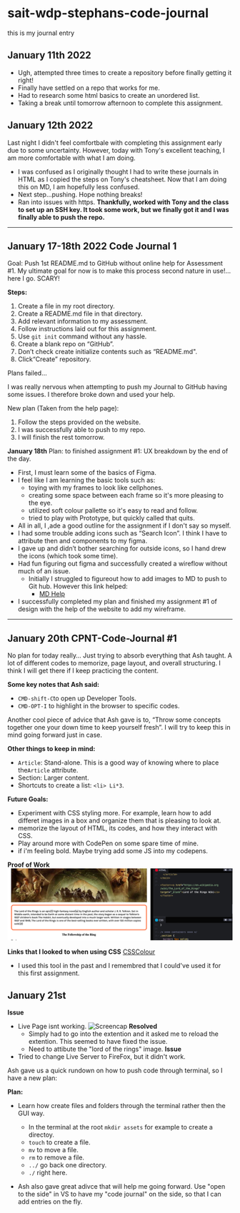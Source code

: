 # sait-wdp-stephans-code-journal
this is my journal entry 

## January 11th 2022 
- Ugh, attempted three times to create a repository before finally getting it right!
- Finally have settled on a repo that works for me.
- Had to research some html basics to create an unordered list.
- Taking a break until tomorrow afternoon to complete this assignment.

## January 12th 2022
Last night I didn't feel comfortbale with completing this assignment early due to some uncertainty. However, today with Tony's excellent teaching, I am more comfortable with what I am doing.
- I was confused as I originally thought I had to write these journals in HTML as I copied the steps on Tony's cheatsheet. Now that I am doing this on MD, I am hopefully less confused. 
- Next step...pushing. Hope nothing breaks!
- Ran into issues with https. **Thankfully, worked with Tony and the class to set up an SSH key. It took some work, but we finally got it and I was finally able to push the repo.**

---

## January 17-18th 2022 Code Journal 1

Goal: Push 1st README.md to GitHub without online help for Assessment #1. My ultimate goal for now is to make this process second nature in use!…here I go. SCARY!

**Steps:**
1. Create a file in my root directory.
2. Create a README.md file in that directory.
3. Add relevant information to my assessment.
4. Follow instructions laid out for this assignment.
5. Use `git init` command without any hassle.
6. Create a blank repo on “GitHub”.
7. Don’t check create initialize contents such as “README.md".
8. Click“Create” repository. 

Plans failed…

I was really nervous when attempting to push my Journal to GitHub having some issues. I therefore broke down and used your help.

New plan (Taken from the help page):

1. Follow the steps provided on the website.
2. I was successfully able to push to my repo.
3. I will finish the rest tomorrow.

**January 18th**
Plan: to finished assignment #1: UX  breakdown by the end of the day.
-	First, I must learn some of the basics of Figma.
  - I feel like I am learning the basic tools such as:
    - toying with my frames to look like cellphones.
    - creating some space between each frame so it's more pleasing to the eye.
    - utilized soft colour pallette so it's easy to read and follow.
    - tried to play with Prototype, but quickly called that quits.
  - All in all, I ,ade a good outline for the assignment if I don't say so myself.
  - I had some trouble adding icons such as “Search Icon”. I think I have to attribute then and components to my figma.
  - I gave up and didn’t bother searching for outside icons, so I hand drew the icons (which took some time).
- Had fun figuring out figma and successfully created a wireflow without much of an issue.
  - Initially I struggled to figureout how to add images to MD to push to Git hub. However this link helped:
    - [MD Help](https://docs.github.com/en/github/writing-on-github/getting-started-with-writing-and-formatting-on-github/basic-writing-and-formatting-syntax)
- I successfully completed my plan and finished my assignment #1 of design with the help of the website to add my wireframe.

---

## January 20th  **CPNT-Code-Journal #1** ##
No plan for today really… Just trying to absorb everything that Ash taught. A lot of different codes to memorize, page layout, and overall structuring. I think I will get there if I keep practicing the content.

**Some key notes that Ash said:**
-	`CMD-shift-C`to open up Developer Tools.
-	`CMD-OPT-I` to highlight in the browser to specific codes.

Another cool piece of advice that Ash gave is to, “Throw some concepts together one your down time to keep yourself fresh”. I will try to keep this in mind going forward just in case. 

**Other things to keep in mind:**
-	`Article`: Stand-alone. This is a good way of knowing where to place the`Article` attribute.
-	Section: Larger content.
-	Shortcuts to create a list: `<li> Li*3`.

**Future Goals:**
- Experiment with CSS styling more. For example, learn how to add differet images in a box and organize them that is pleasing to look at.
- memorize the layout of HTML, its codes, and how they interact with CSS. 
- Play around more with CodePen on some spare time of mine. 
- if i'm feeling bold. Maybe trying add some JS into my codepens.

**Proof of Work**
![WikiArticle](https://github.com/Stayl045/stephans-code-journal/blob/a0ec5ce54949528f6ebf058023d5d1770ed75cb9/Proof%20of%20Work.png)

**Links that I looked to when using CSS**
[CSSColour](https://color.adobe.com/create/color-wheel)
- I used this tool in the past and I remembred that I could've used it for this first assignment.

## **January 21st** ##
**Issue**
- Live Page isnt working.
![Screencap]()
**Resolved** 
  - Simply had to go into the extention and it asked me to reload the extention. This seemed to have fixed the issue.
  - Need to attibute the "lord of the rings" image.
**Issue**
- Tried to change Live Server to FireFox, but it didn't work.

Ash gave us a quick rundown on how to push code through terminal, so I have a new plan:

**Plan:**
- Learn how create files and folders through the terminal rather then the GUI way.
  - In the terminal at the root `mkdir assets` for example to create a directoy.
  - `touch` to create a file.
  - `mv` to move a file.
  - `rm` to remove a file.
  - `../` go back one directory.
  - `./` right here.

- Ash also gave great adivce that will help me going forward. Use "open to the side" in VS to have my "code journal" on the side, so that I can add entries on the fly. 
